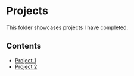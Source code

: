 # Projects
This folder showcases projects I have completed.
## Contents
* [Project 1](project1)
* [Project 2](project2)
